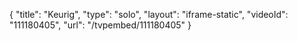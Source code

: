 {
    "title": "Keurig",
    "type": "solo",
    "layout": "iframe-static",
    "videoId": "111180405",
    "url": "\/tvpembed\/111180405"
}
